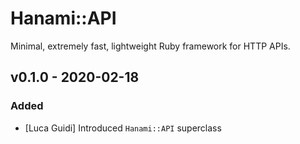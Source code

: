 # Hanami::API
Minimal, extremely fast, lightweight Ruby framework for HTTP APIs.

## v0.1.0 - 2020-02-18
### Added
- [Luca Guidi] Introduced `Hanami::API` superclass
